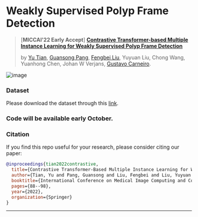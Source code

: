 # Weakly Supervised Polyp Frame Detection

> [**MICCAI'22 Early Accept**] [**Contrastive Transformer-based Multiple Instance Learning for Weakly Supervised Polyp Frame Detection**](https://arxiv.org/pdf/2203.12121.pdf)
>
> by [Yu Tian](https://yutianyt.com/), [Guansong Pang](https://sites.google.com/site/gspangsite/home?authuser=0), [Fengbei Liu](https://fbladl.github.io/), Yuyuan Liu, Chong Wang, Yuanhong Chen, Johan W Verjans,  [Gustavo Carneiro](https://cs.adelaide.edu.au/~carneiro/).
>

![image](https://user-images.githubusercontent.com/19222962/193112248-dbc4489b-4618-4c93-8b20-3ed671c0f4d3.png)

### Dataset

Please download the dataset through this [link](https://drive.google.com/file/d/19jRx9WjLviCGpqa_ShXVSnGG0rfr2GeV/view?usp=sharing
).

### Code will be available early October. 


### Citation

If you find this repo useful for your research, please consider citing our paper:

```bibtex
@inproceedings{tian2022contrastive,
  title={Contrastive Transformer-Based Multiple Instance Learning for Weakly Supervised Polyp Frame Detection},
  author={Tian, Yu and Pang, Guansong and Liu, Fengbei and Liu, Yuyuan and Wang, Chong and Chen, Yuanhong and Verjans, Johan and Carneiro,   Gustavo},
  booktitle={International Conference on Medical Image Computing and Computer-Assisted Intervention},
  pages={88--98},
  year={2022},
  organization={Springer}
}
```

---
